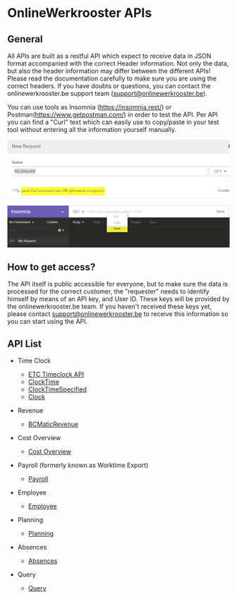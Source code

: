 # OnlineWerkrooster APIs

## General

All APIs are built as a restful API which expect to receive data in JSON format accompanied with the correct Header information. Not only the data, but also the header information may differ between the different APIs! Please read the documentation carefully to make sure you are using the correct headers. If you have doubts or questions, you can contact the onlinewerkrooster.be support team (support@onlinewerkrooster.be).

You can use tools as Insomnia (https://insomnia.rest/) or Postman(https://www.getpostman.com/) in order to test the API. Per API you can find a "Curl" text which can easily use to copy/paste in your test tool without  entering all the information yourself manually.

![insomnia_newRequest](./images/insomnia_newRequest.png)

![insomnia_pasteCurl](./images/insomnia_pasteCurl.png)

## How to get access?

The API itself is public accessible for everyone, but to make sure the data is processed for the correct customer, the "requester" needs to identify himself by means of an API key, and User ID. These keys will be provided by the onlinewerkrooster.be team.  If you haven't received these keys yet, please contact support@onlinewerkrooster.be to receive this information so you can start using the API.

## API List

- Time Clock
  - [ETC Timeclock API](OwrApiETCTimeclock.md)
  - [ClockTime](OwrApiClockTime.md)
  - [ClockTimeSpecified](OwrApiClockTimeSpecified.md)
  - [Clock](OwrApiClock.md)
- Revenue
  - [BCMaticRevenue](OwrApiBCMaticRevenue.md)
- Cost Overview

  - [Cost Overview](OwrApiCostOverview.md)
- Payroll (formerly known as Worktime Export)
    - [Payroll](OwrApiPayroll.md)
- Employee
    - [Employee](OwrApiEmployees.md)
- Planning
    - [Planning](OwrApiPlanning.md)
- Absences
    - [Absences](OwrAbsences.md)
- Query
    - [Query](OwrApiQuery.md)




  ​


